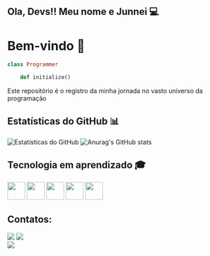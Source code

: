 
## Ola, Devs!! Meu nome e Junnei 💻
# Bem-vindo   🚀

```ruby 
class Programmer

	def initialize() 
```

Este repositório é o registro da minha jornada no vasto universo da programação
## Estatísticas do GitHub 📊

![Estatísticas do GitHub](https://github-readme-stats.vercel.app/api?username=JsmNei&show_icons=true&theme=tokyonight)
![Anurag's GitHub stats](https://github-readme-stats.vercel.app/api?username=JsmNei&show_icons=true&bg_color=00000000)

## Tecnologia em aprendizado 🎓


<img loading="lazy" src="https://cdn.jsdelivr.net/gh/devicons/devicon/icons/java/java-original.svg" width="40" height="40"/> <img loading="lazy" src="https://cdn.jsdelivr.net/gh/devicons/devicon/icons/linux/linux-original.svg" width="40" height="40"/>
<img loading="lazy" src="https://cdn.jsdelivr.net/gh/devicons/devicon/icons/c/c-original.svg" width="40" height="40"/>
<img loading="lazy" src="https://cdn.jsdelivr.net/gh/devicons/devicon/icons/ruby/ruby-original.svg" width="40" height="40"/>
<img loading="lazy" src="https://cdn.jsdelivr.net/gh/devicons/devicon/icons/javascript/javascript-original.svg" width="40" height="40"/>


## Contatos:

<div>

<a href = "mailto:junneimoreira@gmail.com"><img loading="lazy" src="https://img.shields.io/badge/Gmail-D14836?style=for-the-badge&logo=gmail&logoColor=white" target="_blank"></a>
<a href="https://www.linkedin.com/in/junnei-moreira-a9599829b/-linkedln-aqui" target="_blank"><img loading="lazy" src="https://img.shields.io/badge/-LinkedIn-%230077B5?style=for-the-badge&logo=linkedin&logoColor=white" target="_blank"></a>  
<a href="https://wakatime.com/@JunneiMoreira" target="_blank">
  <img loading="lazy" src="https://img.shields.io/badge/-Wakatime-117ACC?color=white">
</a>

</a>
</div>
<div>
